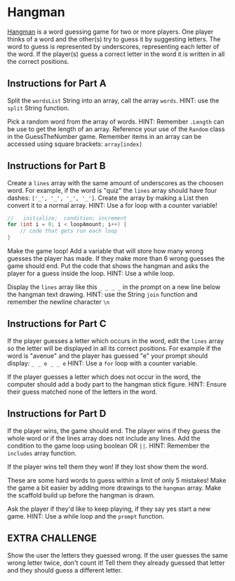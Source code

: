 # Hangman

[Hangman](<https://en.wikipedia.org/wiki/Hangman_(game)>) is a word guessing game for two or more players. One player thinks of a word and the other(s) try to guess it by suggesting letters. The word to guess is represented by underscores, representing each letter of the word. If the player(s) guess a correct letter in the word it is written in all the correct positions.

## Instructions for Part A

Split the `wordsList` String into an array, call the array `words`. HINT: use the `split` String function.

Pick a random word from the array of words. HINT: Remember `.Length` can be use to get the length of an array. Reference your use of the `Random` class in the GuessTheNumber game. Remember items in an array can be accessed using square brackets: `array[index]`

## Instructions for Part B

Create a `lines` array with the same amount of underscores as the choosen word. For example, if the word is "quiz" the `lines` array should have four dashes: `['_', '_', '_', '_']`. Create the array by making a List then convert it to a normal array. HINT: Use a for loop with a counter variable!

```csharp
//   initialize;  condition; increment
for (int i = 0; i < loopAmount; i++) {
	// code that gets run each loop
}
```

Make the game loop! Add a variable that will store how many wrong guesses the player has made. If they make more than 6 wrong guesses the game should end. Put the code that shows the hangman and asks the player for a guess inside the loop. HINT: Use a while loop.

Display the `lines` array like this `_ _ _ _` in the prompt on a new line below the hangman text drawing. HINT: use the String `join` function and remember the newline character `\n`

## Instructions for Part C

If the player guesses a letter which occurs in the word, edit the `lines` array so the letter will be displayed in all its correct positions. For example if the word is "avenue" and the player has guessed "e" your prompt should display: `_ _ e _ _ e` HINT: Use a `for` loop with a counter variable.

If the player guesses a letter which does not occur in the word, the computer should add a body part to the hangman stick figure. HINT: Ensure their guess matched none of the letters in the word.

## Instructions for Part D

If the player wins, the game should end. The player wins if they guess the whole word or if the lines array does not include any lines. Add the condition to the game loop using boolean OR `||`. HINT: Remember the `includes` array function.

If the player wins tell them they won! If they lost show them the word.

These are some hard words to guess within a limit of only 5 mistakes! Make the game a bit easier by adding more drawings to the `hangman` array. Make the scaffold build up before the hangman is drawn.

Ask the player if they'd like to keep playing, if they say yes start a new game. HINT: Use a while loop and the `prompt` function.

## EXTRA CHALLENGE

Show the user the letters they guessed wrong. If the user guesses the same wrong letter twice, don't count it! Tell them they already guessed that letter and they should guess a different letter.
